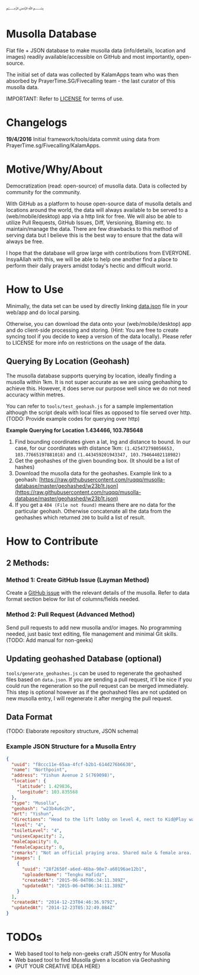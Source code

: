 ﷽

# Musolla Database
Flat file + JSON database to make musolla data (info/details, location and images) readily available/accessible on GitHub and most importantly, open-source.

The initial set of data was collected by KalamApps team who was then absorbed by PrayerTime.SG/Fivecalling team - the last curator of this musolla data.

IMPORTANT: Refer to [LICENSE](https://raw.githubusercontent.com/ruqqq/musolla-database/master/LICENSE) for terms of use.

# Changelogs
**19/4/2016**
Initial framework/tools/data commit using data from PrayerTime.sg/Fivecalling/KalamApps.

# Motive/Why/About
Democratization (read: open-source) of musolla data. Data is collected by community for the community.

With GitHub as a platform to house open-source data of musolla details and locations around the world, the data will always available to be served to a (web/mobile/desktop) app via a http link for free. We will also be able to utilize Pull Requests, GitHub Issues, Diff, Versioning, Blaming etc. to maintain/manage the data. There are few drawbacks to this method of serving data but I believe this is the best way to ensure that the data will always be free.

I hope that the database will grow large with contributions from EVERYONE. InsyaAllah with this, we will be able to help one another find a place to perform their daily prayers amidst today's hectic and difficult world.

# How to Use
Minimally, the data set can be used by directly linking  [data.json](https://raw.githubusercontent.com/ruqqq/musolla-database/master/data.json) file in your web/app and do local parsing.

Otherwise, you can download the data onto your (web/mobile/desktop) app and do client-side processing and storing. (Hint: You are free to create syncing tool if you decide to keep a version of the data locally). Please refer to LICENSE for more info on restrictions on the usage of the data.

## Querying By Location (Geohash)
The musolla database supports querying by location, ideally finding a musolla within 1km. It is not super accurate as we are using geohashing to achieve this. However, it does serve our purpose well since we do not need accuracy within metres.

You can refer to `tools/test_geohash.js` for a sample implementation although the script deals with local files as opposed to file served over http. (TODO: Provide example codes for querying over http)

**Example Querying for Location 1.434466, 103.785648**

1. Find bounding coordinates given a lat, lng and distance to bound. In our case, for our coordinates with distance 1km: `(1.425472798056653, 103.77665197881018)` and `(1.443459201943347, 103.79464402118982)`
2. Get the geohashes of the given bounding box. (It should be a list of hashes)
3. Download the musolla data for the geohashes. Example link to a geohash:
[https://raw.githubusercontent.com/ruqqq/musolla-database/master/geohashed/w23b1t.json](https://raw.githubusercontent.com/ruqqq/musolla-database/master/geohashed/w23b1t.json)
4. If you get a `404 (File not found)` means there are no data for the particular geohash. Otherwise concatenate all the data from the geohashes which returned `200` to build a list of result.

# How to Contribute
## 2 Methods:
### Method 1: Create GitHub Issue (Layman Method)
Create a [GitHub issue](https://github.com/ruqqq/musolla-database/issues) with the relevant details of the musolla. Refer to data format section below for list of columns/fields needed.

### Method 2: Pull Request (Advanced Method)
Send pull requests to add new musolla and/or images. No programming needed, just basic text editing, file management and minimal Git skills. (TODO: Add manual for non-geeks)

## Updating geohashed Database (optional)
`tools/generate_geohashes.js` can be used to regenerate the geohashed files based on `data.json`. If you are sending a pull request, it'll be nice if you could run the regeneration so the pull request can be merged immediately. This step is optional however as if the geohashed files are not updated on new musolla entry, I will regenerate it after merging the pull request.

## Data Format
(TODO: Elaborate repository structure, JSON schema)

### Example JSON Structure for a Musolla Entry
```JSON
{
  "uuid": "f8ccc11e-65aa-4fcf-b2b1-614d276b6630",
  "name": "Northpoint",
  "address": "Yishun Avenue 2 S(769098)",
  "location": {
    "latitude": 1.429836,
    "longitude": 103.835568
  },
  "type": "Musolla",
  "geohash": "w23b4u6c2h",
  "mrt": "Yishun",
  "directions": "Head to the lift lobby on level 4, nect to Kid@Play waterpark. The lift lobby is right beside the washroom. Enter the staircase landing in front of the cargo lifts. Musolla is on the top floor.",
  "level": "4",
  "toiletLevel": "4",
  "unisexCapacity": 2,
  "maleCapacity": 0,
  "femaleCapacity": 0,
  "remarks": "Not an official praying area. Shared male & female area. Provision found in the hosereel cabinet.",
  "images": [
    {
      "uuid": "28f2650f-a6ed-46ba-90e7-a60196ae12b1",
      "uploaderName": "Tengku Hafidz",
      "createdAt": "2015-06-04T06:34:11.389Z",
      "updatedAt": "2015-06-04T06:34:11.389Z"
    }
  ],
  "createdAt": "2014-12-23T04:46:36.979Z",
  "updatedAt": "2014-12-23T05:32:49.084Z"
}
```

# TODOs
- Web based tool to help non-geeks craft JSON entry for Musolla
- Web based tool to find Musolla given a location via Geohashing
- {PUT YOUR CREATIVE IDEA HERE}
